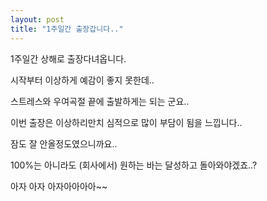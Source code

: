 ```yaml
---
layout: post
title: "1주일간 출장갑니다.."
---
```



1주일간 상해로 출장다녀옵니다.

시작부터 이상하게 예감이 좋지 못한데..

스트레스와 우여곡절 끝에 출발하게는 되는 군요..

이번 출장은 이상하리만치 심적으로 많이 부담이 됨을 느낍니다..

잠도 잘 안올정도였으니까요..

100%는 아니라도 (회사에서) 원하는 바는 달성하고 돌아와야겠죠..?

아자 아자 아자아아아아~~


